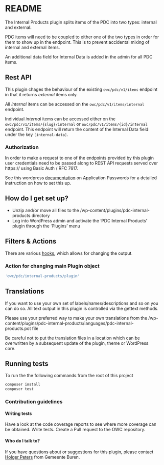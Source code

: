 # README #

The Internal Products plugin splits items of the PDC into two types: internal and external.

PDC items will need to be coupled to either one of the two types in order for them to show up in the endpoint. This is to prevent accidental mixing of internal and external items.

An additional data field for Internal Data is added in the admin for all PDC items.

## Rest API ##

This plugin chages the behaviour of the existing `owc/pdc/v1/items` endpoint in that it returns *external* items only.

All *internal* items can be accessed on the `owc/pdc/v1/items/internal` endpoint.

Individual *internal* items can be accessed either on the `owc/pdc/v1/items/{slug}/internal` or `owc/pdc/v1/items/{id}/internal` endpoint. This endpoint will return the content of the Internal Data field under the key `[internal-data]`.

### Authorization ###

In order to make a request to one of the endpoints provided by this plugin user credentials need to be passed along to REST API requests served over https:// using Basic Auth / RFC 7617.

See this wordpress [documentation](https://make.wordpress.org/core/2020/11/05/application-passwords-integration-guide/) on Application Passwords for a detailed instruction on how to set this up.

## How do I get set up? ##

* Unzip and/or move all files to the /wp-content/plugins/pdc-internal-products directory
* Log into WordPress admin and activate the ‘PDC Internal Products’ plugin through the ‘Plugins’ menu

## Filters & Actions ##

There are various [hooks](https://codex.wordpress.org/Plugin_API/Hooks), which allows for changing the output.

### Action for changing main Plugin object ###

```php
'owc/pdc/internal-products/plugin'
```

## Translations ##

If you want to use your own set of labels/names/descriptions and so on you can do so. 
All text output in this plugin is controlled via the gettext methods.

Please use your preferred way to make your own translations from the /wp-content/plugins/pdc-internal-products/languages/pdc-internal-products.pot file

Be careful not to put the translation files in a location which can be overwritten by a subsequent update of the plugin, theme or WordPress core.

## Running tests ##

To run the the following commands from the root of this project

```bash
composer install
composer test
```

### Contribution guidelines ###

#### Writing tests ####

Have a look at the code coverage reports to see where more coverage can be obtained. 
Write tests.
Create a Pull request to the OWC repository.

#### Who do I talk to? ####

If you have questions about or suggestions for this plugin, please contact [Holger Peters](mailto:hpeters@Buren.nl) from Gemeente Buren.
